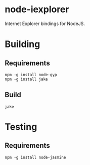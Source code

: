 # node-iexplorer

Internet Explorer bindings for NodeJS.

# Building

## Requirements

```
npm -g install node-gyp
npm -g install jake
```

## Build
```
jake 
```

# Testing

## Requirements

```
npm -g install node-jasmine
```
